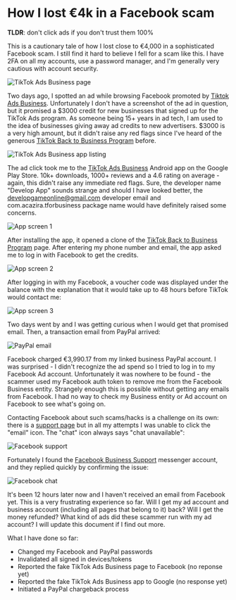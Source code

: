 # How I lost €4k in a Facebook scam

**TLDR**: don't click ads if you don't trust them 100%

This is a cautionary tale of how I lost close to €4,000 in a sophisticated Facebook scam. I still find it hard to believe I fell for a scam like this. I have 2FA on all my accounts, use a password manager, and I'm generally very cautious with account security.

![TikTok Ads Business page](tiktok-fb-logo.png)

Two days ago, I spotted an ad while browsing Facebook promoted by [Tiktok Ads Business](https://www.facebook.com/Tiktok-Ads-Business-101239798393070/). Unfortunately I don't have a screenshot of the ad in question, but it promised a $3000 credit for new businesses that signed up for the TikTok Ads program. As someone being 15+ years in ad tech, I am used to the idea of businesses giving away ad credits to new advertisers. $3000 is a very high amount, but it didn't raise any red flags since I've heard of the generous [TikTok Back to Business Program](https://www.tiktok.com/business/en/back-to-business-program) before.

![TikTok Ads Business app listing](tiktok-app-page.png)

The ad click took me to the [TikTok Ads Business](https://play.google.com/store/apps/details?id=com.acazira.tforbusiness) Android app on the Google Play Store. 10k+ downloads, 1000+ reviews and a 4.6 rating on average - again, this didn't raise any immediate red flags. Sure, the developer name "Develop App" sounds strange and should I have looked better, the developgameonline@gmail.com developer email and com.acazira.tforbusiness package name would have definitely raised some concerns.

![App screen 1](app-screen-1.jpg)

After installing the app, it opened a clone of the [TikTok Back to Business Program](https://www.tiktok.com/business/en/back-to-business-program) page. After entering my phone number and email, the app asked me to log in with Facebook to get the credits.

![App screen 2](app-screen-2.jpg)

After logging in with my Facebook, a voucher code was displayed under the balance with the explanation that it would take up to 48 hours before TikTok would contact me:

![App screen 3](app-screen-3.jpg)

Two days went by and I was getting curious when I would get that promised email. Then, a transaction email from PayPal arrived:

![PayPal email](paypal-email.png)

Facebook charged €3,990.17 from my linked business PayPal account. I was surprised - I didn't recognize the ad spend so I tried to log in to my Facebook Ad account. Unfortunately it was nowhere to be found - the scammer used my Facebook auth token to remove me from the Facebook Business entity. Strangely enough this is possible without getting any emails from Facebook. I had no way to check my Business entity or Ad account on Facebook to see what's going on.

Contacting Facebook about such scams/hacks is a challenge on its own: there is a [support page](https://www.facebook.com/business/help/support) but in all my attempts I was unable to click the "email" icon. The "chat" icon always says "chat unavailable":

![Facebook support](facebook-support.gif)

Fortunately I found the [Facebook Business Support](https://www.messenger.com/t/facebookadsupport) messenger account, and they replied quickly by confirming the issue:

![Facebook chat](facebook-chat.png)

It's been 12 hours later now and I haven't received an email from Facebook yet. This is a very frustrating experience so far. Will I get my ad account and business account (including all pages that belong to it) back? Will I get the money refunded? What kind of ads did these scammer run with my ad account? I will update this document if I find out more.

What I have done so far:
* Changed my Facebook and PayPal passwords
* Invalidated all signed in devices/tokens
* Reported the fake TikTok Ads Business page to Facebook (no reponse yet)
* Reported the fake TikTok Ads Business app to Google (no response yet)
* Initiated a PayPal chargeback process